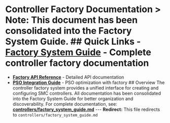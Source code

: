 # Controller Factory Documentation > **Note:** This document has been consolidated into the Factory System Guide. ## Quick Links - **[Factory System Guide](controllers/factory_system_guide.md)** - Complete controller factory documentation
- **[Factory API Reference](api/factory_system_api_reference.md)** - Detailed API documentation
- **[PSO Integration Guide](PSO_INTEGRATION_GUIDE.md)** - PSO optimization with factory ## Overview The controller factory system provides a unified interface for creating and configuring SMC controllers. All documentation has been consolidated into the Factory System Guide for better organization and discoverability. For complete documentation, see: **[controllers/factory_system_guide.md](controllers/factory_system_guide.md)** --- **Redirect:** This file redirects to `controllers/factory_system_guide.md`
